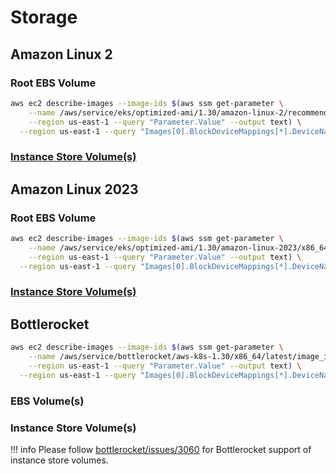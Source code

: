 # Storage

## Amazon Linux 2

### Root EBS Volume

```sh
aws ec2 describe-images --image-ids $(aws ssm get-parameter \
    --name /aws/service/eks/optimized-ami/1.30/amazon-linux-2/recommended/image_id \
    --region us-east-1 --query "Parameter.Value" --output text) \
  --region us-east-1 --query "Images[0].BlockDeviceMappings[*].DeviceName"
```

### [Instance Store Volume(s)](https://awslabs.github.io/amazon-eks-ami/usage/al2/#ephemeral-storage)

## Amazon Linux 2023

### Root EBS Volume

```sh
aws ec2 describe-images --image-ids $(aws ssm get-parameter \
    --name /aws/service/eks/optimized-ami/1.30/amazon-linux-2023/x86_64/standard/recommended/image_id \
    --region us-east-1 --query "Parameter.Value" --output text) \
  --region us-east-1 --query "Images[0].BlockDeviceMappings[*].DeviceName"
```

### [Instance Store Volume(s)](https://awslabs.github.io/amazon-eks-ami/nodeadm/doc/api/#localstoragestrategy)

## Bottlerocket

```sh
aws ec2 describe-images --image-ids $(aws ssm get-parameter \
    --name /aws/service/bottlerocket/aws-k8s-1.30/x86_64/latest/image_id \
    --region us-east-1 --query "Parameter.Value" --output text) \
  --region us-east-1 --query "Images[0].BlockDeviceMappings[*].DeviceName"
```

### EBS Volume(s)

### Instance Store Volume(s)

!!! info
    Please follow [bottlerocket/issues/3060](https://github.com/bottlerocket-os/bottlerocket/issues/3060) for Bottlerocket support of instance store volumes.
